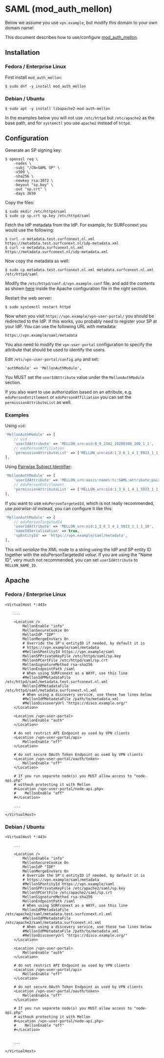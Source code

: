 # SAML (mod_auth_mellon)

Below we assume you use `vpn.example`, but modify this domain to your own 
domain name!

This document describes how to use/configure 
[mod_auth_mellon](https://github.com/latchset/mod_auth_mellon).

## Installation

### Fedora / Enterprise Linux

First install `mod_auth_mellon`:

    $ sudo dnf -y install mod_auth_mellon

### Debian  / Ubuntu

    $ sudo apt -y install libapache2-mod-auth-mellon

In the examples below you will not use `/etc/httpd` but `/etc/apache2` as the
base path, and for `systemctl` you use `apache2` instead of `httpd`.

## Configuration

Generate an SP signing key:

    $ openssl req \
        -nodes \
        -subj "/CN=SAML SP" \
        -x509 \
        -sha256 \
        -newkey rsa:3072 \
        -keyout "sp.key" \
        -out "sp.crt" \
        -days 3650

Copy the files:

    $ sudo mkdir /etc/httpd/saml
    $ sudo cp sp.crt sp.key /etc/httpd/saml

Fetch the IdP metadata from the IdP. For example, for SURFconext you would use 
the following:

    $ curl -o metadata.test.surfconext.nl.xml https://metadata.test.surfconext.nl/idp-metadata.xml
    $ curl -o metadata.surfconext.nl.xml https://metadata.surfconext.nl/idp-metadata.xml

Now copy the metadata as well:

    $ sudo cp metadata.test.surfconext.nl.xml metadata.surfconext.nl.xml /etc/httpd/saml

Modify the `/etc/httpd/conf.d/vpn.example.conf` file, and add the contents as
shown [here](#apache) inside the Apache configuration file in the right 
section.

Restart the web server:

    $ sudo systemctl restart httpd

Now when you visit `https://vpn.example/vpn-user-portal/` you should be 
redirected to the IdP. If this works, you probably need to register your SP
at your IdP. You can use the following URL with metadata:

    https://vpn.example/saml/metadata

You also need to modify the `vpn-user-portal` configuration to specify the 
attribute that should be used to identify the users.

Edit `/etc/vpn-user-portal/config.php` and set:

    'authModule' => 'MellonAuthModule',

You MUST set the `userIdAttribute` value under the `MellonAuthModule` section.

If you also want to use authorization based on an attribute, e.g. 
`eduPersonEntitlement` or `eduPersonAffiliation` you can set the 
`permissionAttributeList` as well.

### Examples

Using `uid`:

```php
'MellonAuthModule' => [
    // uid
    'userIdAttribute' => 'MELLON_urn:oid:0_9_2342_19200300_100_1_1',
    // eduPersonAffiliation
    'permissionAttributeList' => ['MELLON_urn:oid:1_3_6_1_4_1_5923_1_1_1_1']
],
```

Using 
[Pairwise Subject Identifier](https://docs.oasis-open.org/security/saml-subject-id-attr/v1.0/cs01/saml-subject-id-attr-v1.0-cs01.html#_Toc536097230):

```php
'MellonAuthModule' => [
    'userIdAttribute' => 'MELLON_urn:oasis:names:tc:SAML:attribute:pairwise-id',
    // eduPersonEntitlement
    'permissionAttributeList' => ['MELLON_urn:oid:1_3_6_1_4_1_5923_1_1_1_7'],
],
```

If you want to use `eduPersonTargetedId`, which is not really recommended, 
use _pairwise-id_ instead, you can configure it like this:

```php
'MellonAuthModule' => [
    // eduPersonTargetedId
    'userIdAttribute' => 'MELLON_urn:oid:1_3_6_1_4_1_5923_1_1_1_10',
    'nameIdSerialization' => true,
    'spEntityId' => 'https://vpn.example/saml/metadata',
],
```

This will _serialize_ the XML node to a string using the IdP and SP entity ID
together with the eduPersonTargetedId _value_. If you are using the "Name ID", 
very much not recommended, you can set `userIdAttribute` to `MELLON_NAME_ID`.

## Apache

### Fedora / Enterprise Linux

    <VirtualHost *:443>

        ...

        <Location />
            MellonEnable "info"
            MellonSecureCookie On
            MellonIdP "IDP"
            MellonMergeEnvVars On
            # Override the SP's entityID if needed, by default it is 
            # https://vpn.example/saml/metadata
            #MellonSPentityId https://vpn.example/saml
            MellonSPPrivateKeyFile /etc/httpd/saml/sp.key
            MellonSPCertFile /etc/httpd/saml/sp.crt
            MellonSignatureMethod rsa-sha256
            MellonEndpointPath /saml
            # When using SURFconext as a WAYF, use this line
            #MellonIdPMetadataFile /etc/httpd/saml/metadata.test.surfconext.nl.xml
            MellonIdPMetadataFile /etc/httpd/saml/metadata.surfconext.nl.xml
            # When using a discovery service, use these two lines below 
            #MellonIdPMetadataFile /path/to/metadata.xml
            #MellonDiscoveryUrl "https://disco.example.org/"
        </Location>
        
        <Location /vpn-user-portal>
            MellonEnable "auth"
        </Location>
        
    	# do not restrict API Endpoint as used by VPN clients
        <Location /vpn-user-portal/api>
            MellonEnable "off"
        </Location>
		
        # do not secure OAuth Token Endpoint as used by VPN clients
        <Location /vpn-user-portal/oauth/token>
            MellonEnable "off"
        </Location>
		
	    # If you run separete node(s) you MUST allow access to "node-api.php" 
	    # withouh protecting it with Mellon
	    #<Location /vpn-user-portal/node-api.php>
        #    MellonEnable "off"
        #</Location>

        ...

    </VirtualHost>

### Debian / Ubuntu

    <VirtualHost *:443>

        ...

        <Location />
            MellonEnable "info"
            MellonSecureCookie On
            MellonIdP "IDP"
            MellonMergeEnvVars On
            # Override the SP's entityID if needed, by default it is 
            # https://vpn.example/saml/metadata
            #MellonSPentityId https://vpn.example/saml
            MellonSPPrivateKeyFile /etc/apache2/saml/sp.key
            MellonSPCertFile /etc/apache2/saml/sp.crt
            MellonSignatureMethod rsa-sha256
            MellonEndpointPath /saml
            # When using SURFconext as a WAYF, use this line
            MellonIdPMetadataFile /etc/apache2/saml/metadata.test.surfconext.nl.xml
            #MellonIdPMetadataFile /etc/apache2/saml/metadata.surfconext.nl.xml
            # When using a discovery service, use these two lines below 
            #MellonIdPMetadataFile /path/to/metadata.xml
            #MellonDiscoveryUrl "https://disco.example.org/"
        </Location>

        <Location /vpn-user-portal>
            MellonEnable "auth"
        </Location>
        
    	# do not restrict API Endpoint as used by VPN clients
        <Location /vpn-user-portal/api>
            MellonEnable "off"
        </Location>
		
        # do not secure OAuth Token Endpoint as used by VPN clients
        <Location /vpn-user-portal/oauth/token>
            MellonEnable "off"
        </Location>
		
	    # If you run separete node(s) you MUST allow access to "node-api.php" 
	    # withouh protecting it with Mellon
	    #<Location /vpn-user-portal/node-api.php>
        #    MellonEnable "off"
        #</Location>


        ...

    </VirtualHost>
